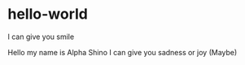 # hello-world

I can give you smile

Hello my name is Alpha Shino
I can give you sadness or joy
(Maybe) 
